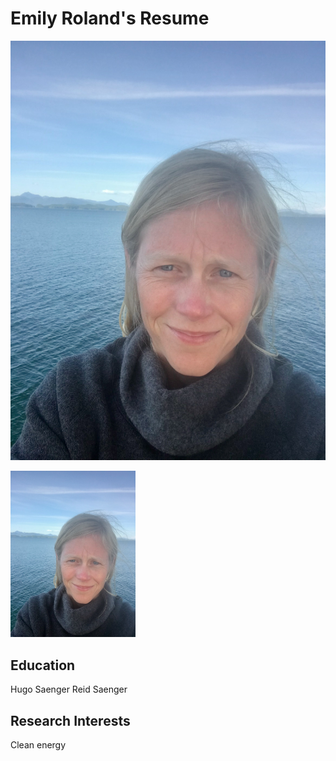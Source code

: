 # Emily Roland's Resume

![alt text for screen readers](Img_4765.jpeg "Text to show on mouseover")


<img src="IMG_4765.jpeg" alt="Photo of Emily" style="width:200px;"/>

## Education

Hugo Saenger
Reid Saenger

## Research Interests

Clean energy

